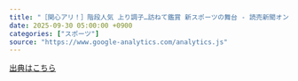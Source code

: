 ```yaml
---
title: "［関心アリ！］階段人気 上り調子…訪ねて鑑賞 新スポーツの舞台 - 読売新聞オンライン"
date: 2025-09-30 05:00:00 +0900
categories: ["スポーツ"]
source: "https://www.google-analytics.com/analytics.js"
---
```


[出典はこちら](https://www.google-analytics.com/analytics.js)

